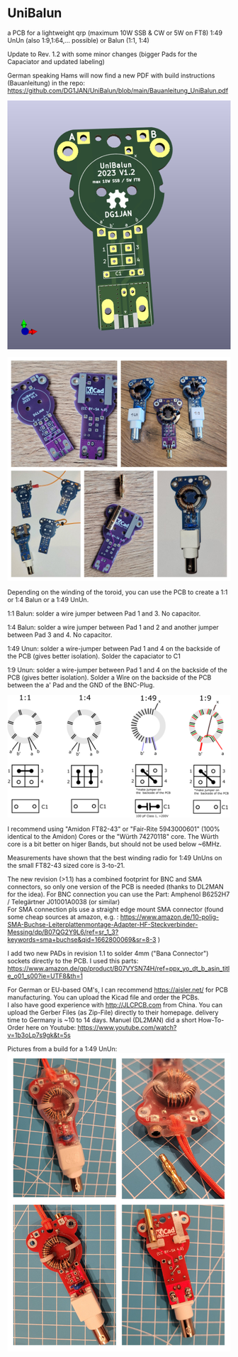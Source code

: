# UniBalun
a PCB for a lightweight qrp (maximum 10W SSB & CW or 5W on FT8) 1:49 UnUn (also 1:9,1:64,... possible) or Balun (1:1, 1:4)

Update to Rev. 1.2 with some minor changes (bigger Pads for the Capaciator and updated labeling)

German speaking Hams will now find a new PDF with build instructions (Bauanleitung) in the repo: https://github.com/DG1JAN/UniBalun/blob/main/Bauanleitung_UniBalun.pdf

![alt text](https://github.com/DG1JAN/UniBalun/blob/main/Uni_Balun/UniBalun1.2_3D_Pic1.png)


![alt text](https://github.com/DG1JAN/UniBalun/blob/main/rev1_1.jpg)


Depending on the winding of the toroid, you can use the PCB to create a 1:1 or 1:4 Balun or a 1:49 UnUn.

1:1 Balun: solder a wire jumper between Pad 1 and 3. No capacitor.

1:4 Balun: solder a wire jumper between Pad 1 and 2 and another jumper between Pad 3 and 4. No capacitor.

1:49 Unun: solder a wire-jumper between Pad 1 and 4 on the backside of the PCB (gives better isolation). Solder the capaciator to C1

1:9 Unun: solder a wire-jumper between Pad 1 and 4 on the backside of the PCB (gives better isolation). Solder a Wire on the backside of the PCB between the a' Pad and the GND of the BNC-Plug.

![alt text](https://github.com/DG1JAN/UniBalun/blob/main/variants.png)

I recommend using "Amidon FT82-43" or "Fair-Rite 5943000601" (100% identical to the Amidon) Cores or the "Würth 74270118" core. The Würth core is a bit better on higer Bands, but should not be used below ~6MHz.

Measurements have shown that the best winding radio for 1:49 UnUns on the small FT82-43 sized core is 3-to-21. 

The new revision (>1.1) has a combined footprint for BNC and SMA connectors, so only one version of the PCB is needed (thanks to DL2MAN for the idea).
For BNC connection you can use the Part: Amphenol B6252H7 / Telegärtner J01001A0038 (or similar) <br>
For SMA connection pls use a straight edge mount SMA connector (found some cheap sources at amazon, e.g. : https://www.amazon.de/10-polig-SMA-Buchse-Leiterplattenmontage-Adapter-HF-Steckverbinder-Messing/dp/B07QG2Y9L6/ref=sr_1_3?keywords=sma+buchse&qid=1662800069&sr=8-3 )

I add two new PADs in revision 1.1 to solder 4mm ("Bana Connector") sockets directly to the PCB. I used this parts: https://www.amazon.de/gp/product/B07VYSN74H/ref=ppx_yo_dt_b_asin_title_o01_s00?ie=UTF8&th=1 

For German or EU-based OM's, I can recommend https://aisler.net/ for PCB manufacturing. You can upload the Kicad file and order the PCBs.<br>
I also have good experience with http://JLCPCB.com from China. You can upload the Gerber Files (as Zip-File) directly to their homepage. delivery time to Germany is ~10 to 14 days.
Manuel (DL2MAN) did a short How-To-Order here on Youtube: https://www.youtube.com/watch?v=1b3oLp7s9gk&t=5s


Pictures from a build for a 1:49 UnUn:
![alt text](https://github.com/DG1JAN/UniBalun/blob/main/UniBalun_1_1_UnUn_example.jpg)
